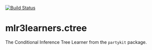 [![Build Status](https://travis-ci.org/mlr3learners/mlr3learners.ctree.svg?branch=master)](https://travis-ci.org/mlr3learners/mlr3learners.ctree)

# mlr3learners.ctree

The Conditional Inference Tree Learner from the `partykit` package.
